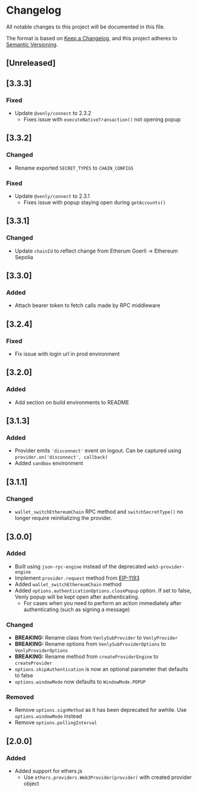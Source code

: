 # Changelog
All notable changes to this project will be documented in this file.

The format is based on [Keep a Changelog](https://keepachangelog.com/en/1.0.0/),
and this project adheres to [Semantic Versioning](https://semver.org/spec/v2.0.0.html).

## [Unreleased]

## [3.3.3]
### Fixed
- Update `@venly/connect` to 2.3.2
  - Fixes issue with `executeNativeTransaction()` not opening popup

## [3.3.2]
### Changed
- Rename exported `SECRET_TYPES` to `CHAIN_CONFIGS`

### Fixed
- Update `@venly/connect` to 2.3.1
  - Fixes issue with popup staying open during `getAccounts()`

## [3.3.1]
### Changed
- Update `chainId` to reflect change from Etherum Goerli -> Ethereum Sepolia

## [3.3.0]
### Added
- Attach bearer token to fetch calls made by RPC middleware

## [3.2.4]
### Fixed
- Fix issue with login url in prod environment

## [3.2.0]
### Added
- Add section on build environments to README

## [3.1.3]
### Added
- Provider emits `'disconnect'` event on logout. Can be captured using `provider.on('disconnect', callback)`
- Added `sandbox` environment

## [3.1.1]
### Changed
- `wallet_switchEthereumChain` RPC method and `switchSecretType()` no longer require reinitializing the provider.

## [3.0.0]
### Added
- Built using `json-rpc-engine` instead of the deprecated `web3-provider-engine`
- Implement `provider.request` method from [EIP-1193](https://eips.ethereum.org/EIPS/eip-1193)
- Added `wallet_switchEthereumChain` method
- Added `options.authenticationOptions.closePopup` option. If set to false, Venly popup will be kept open after authenticating.
  - For cases when you need to perform an action immediately after authenticating (such as signing a message)

### Changed
- **BREAKING:** Rename class from `VenlySubProvider` to `VenlyProvider`
- **BREAKING:** Rename options from `VenlySubProviderOptions` to `VenlyProviderOptions`
- **BREAKING:** Rename method from `createProviderEngine` to `createProvider`
- `options.skipAuthentication` is now an optional parameter that defaults to false
- `options.windowMode` now defaults to `WindowMode.POPUP`

### Removed
- Remove `options.signMethod` as it has been deprecated for awhile. Use `options.windowMode` instead
- Remove `options.pollingInterval`

## [2.0.0]
### Added
- Added support for ethers.js
  - Use `ethers.providers.Web3Provider(provider)` with created provider object

